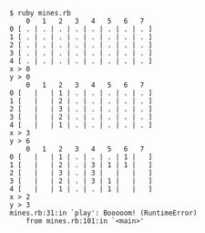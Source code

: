 	$ ruby mines.rb
	    0   1   2   3   4   5   6   7
	0 [ . | . | . | . | . | . | . | . ]
	1 [ . | . | . | . | . | . | . | . ]
	2 [ . | . | . | . | . | . | . | . ]
	3 [ . | . | . | . | . | . | . | . ]
	4 [ . | . | . | . | . | . | . | . ]
	x > 0
	y > 0
	    0   1   2   3   4   5   6   7
	0 [   |   | 1 | . | . | . | . | . ]
	1 [   |   | 2 | . | . | . | . | . ]
	2 [   |   | 3 | . | . | . | . | . ]
	3 [   |   | 2 | . | . | . | . | . ]
	4 [   |   | 1 | . | . | . | . | . ]
	x > 3
	y > 6
	    0   1   2   3   4   5   6   7
	0 [   |   | 1 | . | . | . | 1 |   ]
	1 [   |   | 2 | . | 3 | 1 | 1 |   ]
	2 [   |   | 3 | . | 3 |   |   |   ]
	3 [   |   | 2 | . | 3 | 1 |   |   ]
	4 [   |   | 1 | . | . | 1 |   |   ]
	x > 2
	y > 3
	mines.rb:31:in `play': Booooom! (RuntimeError)
		from mines.rb:101:in `<main>'
